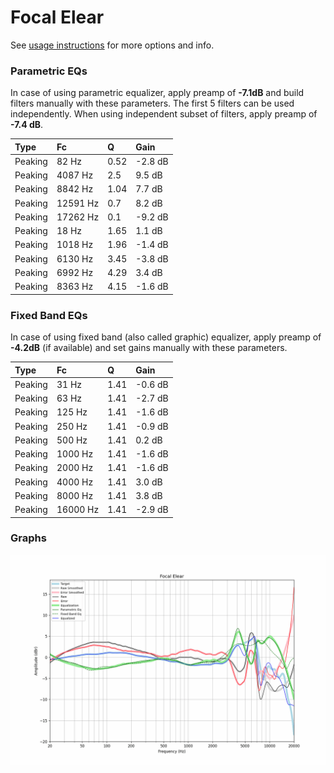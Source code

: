 # Focal Elear
See [usage instructions](https://github.com/jaakkopasanen/AutoEq#usage) for more options and info.

### Parametric EQs
In case of using parametric equalizer, apply preamp of **-7.1dB** and build filters manually
with these parameters. The first 5 filters can be used independently.
When using independent subset of filters, apply preamp of **-7.4 dB**.

| Type    | Fc       |    Q | Gain    |
|:--------|:---------|:-----|:--------|
| Peaking | 82 Hz    | 0.52 | -2.8 dB |
| Peaking | 4087 Hz  | 2.5  | 9.5 dB  |
| Peaking | 8842 Hz  | 1.04 | 7.7 dB  |
| Peaking | 12591 Hz | 0.7  | 8.2 dB  |
| Peaking | 17262 Hz | 0.1  | -9.2 dB |
| Peaking | 18 Hz    | 1.65 | 1.1 dB  |
| Peaking | 1018 Hz  | 1.96 | -1.4 dB |
| Peaking | 6130 Hz  | 3.45 | -3.8 dB |
| Peaking | 6992 Hz  | 4.29 | 3.4 dB  |
| Peaking | 8363 Hz  | 4.15 | -1.6 dB |

### Fixed Band EQs
In case of using fixed band (also called graphic) equalizer, apply preamp of **-4.2dB**
(if available) and set gains manually with these parameters.

| Type    | Fc       |    Q | Gain    |
|:--------|:---------|:-----|:--------|
| Peaking | 31 Hz    | 1.41 | -0.6 dB |
| Peaking | 63 Hz    | 1.41 | -2.7 dB |
| Peaking | 125 Hz   | 1.41 | -1.6 dB |
| Peaking | 250 Hz   | 1.41 | -0.9 dB |
| Peaking | 500 Hz   | 1.41 | 0.2 dB  |
| Peaking | 1000 Hz  | 1.41 | -1.6 dB |
| Peaking | 2000 Hz  | 1.41 | -1.6 dB |
| Peaking | 4000 Hz  | 1.41 | 3.0 dB  |
| Peaking | 8000 Hz  | 1.41 | 3.8 dB  |
| Peaking | 16000 Hz | 1.41 | -2.9 dB |

### Graphs
![](./Focal%20Elear.png)